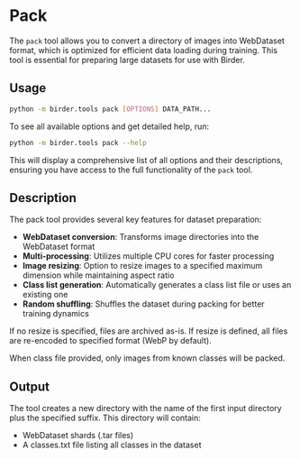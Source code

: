 # Pack

The `pack` tool allows you to convert a directory of images into WebDataset format, which is optimized for efficient data loading during training. This tool is essential for preparing large datasets for use with Birder.

## Usage

```sh
python -m birder.tools pack [OPTIONS] DATA_PATH...
```

To see all available options and get detailed help, run:

```sh
python -m birder.tools pack --help
```

This will display a comprehensive list of all options and their descriptions, ensuring you have access to the full functionality of the `pack` tool.

## Description

The pack tool provides several key features for dataset preparation:

* **WebDataset conversion**: Transforms image directories into the WebDataset format
* **Multi-processing**: Utilizes multiple CPU cores for faster processing
* **Image resizing**: Option to resize images to a specified maximum dimension while maintaining aspect ratio
* **Class list generation**: Automatically generates a class list file or uses an existing one
* **Random shuffling**: Shuffles the dataset during packing for better training dynamics

If no resize is specified, files are archived as-is. If resize is defined, all files are re-encoded to specified format (WebP by default).

When class file provided, only images from known classes will be packed.

## Output

The tool creates a new directory with the name of the first input directory plus the specified suffix. This directory will contain:

* WebDataset shards (.tar files)
* A classes.txt file listing all classes in the dataset
